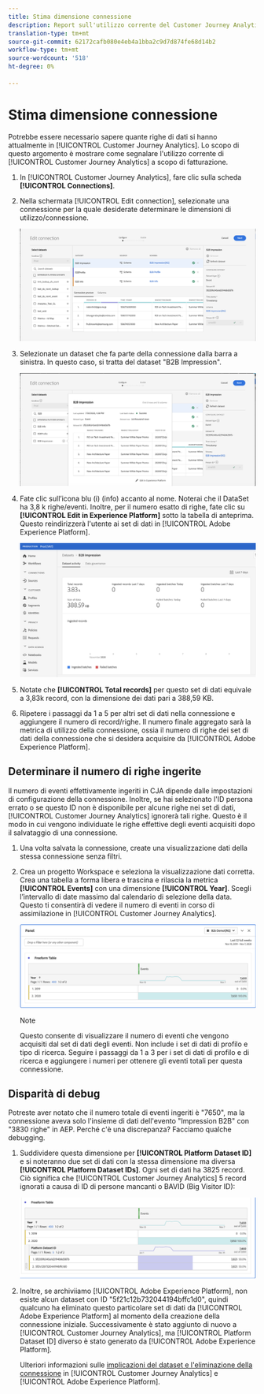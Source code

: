 ```yaml
---
title: Stima dimensione connessione
description: Report sull'utilizzo corrente del Customer Journey Analytics (a scopo di fatturazione)
translation-type: tm+mt
source-git-commit: 62172cafb080e4eb4a1bba2c9d7d874fe68d14b2
workflow-type: tm+mt
source-wordcount: '518'
ht-degree: 0%

---
```



# Stima dimensione connessione

Potrebbe essere necessario sapere quante righe di dati si hanno attualmente in [!UICONTROL Customer Journey Analytics]. Lo scopo di questo argomento è mostrare come segnalare l&#39;utilizzo corrente di [!UICONTROL Customer Journey Analytics] a scopo di fatturazione.

1. In [!UICONTROL Customer Journey Analytics], fare clic sulla scheda **[!UICONTROL Connections]**.
1. Nella schermata [!UICONTROL Edit connection], selezionate una connessione per la quale desiderate determinare le dimensioni di utilizzo/connessione.

   ![Modifica connessione](assets/edit-connection.png)

1. Selezionate un dataset che fa parte della connessione dalla barra a sinistra. In questo caso, si tratta del dataset &quot;B2B Impression&quot;.

   ![dataset](assets/dataset.png)

1. Fate clic sull’icona blu (i) (info) accanto al nome. Noterai che il DataSet ha 3,8 k righe/eventi. Inoltre, per il numero esatto di righe, fate clic su **[!UICONTROL Edit in Experience Platform]** sotto la tabella di anteprima. Questo reindirizzerà l&#39;utente ai set di dati in [!UICONTROL Adobe Experience Platform].

   ![Informazioni sui set di dati AEP](assets/data-size.png)

1. Notate che **[!UICONTROL Total records]** per questo set di dati equivale a 3,83k record, con la dimensione dei dati pari a 388,59 KB.

1. Ripetere i passaggi da 1 a 5 per altri set di dati nella connessione e aggiungere il numero di record/righe. Il numero finale aggregato sarà la metrica di utilizzo della connessione, ossia il numero di righe dei set di dati della connessione che si desidera acquisire da [!UICONTROL Adobe Experience Platform].

## Determinare il numero di righe ingerite

Il numero di eventi effettivamente ingeriti in CJA dipende dalle impostazioni di configurazione della connessione. Inoltre, se hai selezionato l&#39;ID persona errato o se questo ID non è disponibile per alcune righe nei set di dati, [!UICONTROL Customer Journey Analytics] ignorerà tali righe. Questo è il modo in cui vengono individuate le righe effettive degli eventi acquisiti dopo il salvataggio di una connessione.

1. Una volta salvata la connessione, create una visualizzazione dati della stessa connessione senza filtri.
1. Crea un progetto Workspace e seleziona la visualizzazione dati corretta. Crea una tabella a forma libera e trascina e rilascia la metrica **[!UICONTROL Events]** con una dimensione **[!UICONTROL Year]**. Scegli l’intervallo di date massimo dal calendario di selezione della data. Questo ti consentirà di vedere il numero di eventi in corso di assimilazione in [!UICONTROL Customer Journey Analytics].

   ![Progetto Workspace](assets/event-number.png)

   >[!NOTE]
   >
   >Questo consente di visualizzare il numero di eventi che vengono acquisiti dal set di dati degli eventi. Non include i set di dati di profilo e tipo di ricerca. Seguire i passaggi da 1 a 3 per i set di dati di profilo e di ricerca e aggiungere i numeri per ottenere gli eventi totali per questa connessione.

## Disparità di debug

Potreste aver notato che il numero totale di eventi ingeriti è &quot;7650&quot;, ma la connessione aveva solo l&#39;insieme di dati dell&#39;evento &quot;Impression B2B&quot; con &quot;3830 righe&quot; in AEP. Perché c&#39;è una discrepanza? Facciamo qualche debugging.

1. Suddividere questa dimensione per **[!UICONTROL Platform Dataset ID]** e si noteranno due set di dati con la stessa dimensione ma diversa **[!UICONTROL Platform Dataset IDs]**. Ogni set di dati ha 3825 record. Ciò significa che [!UICONTROL Customer Journey Analytics] 5 record ignorati a causa di ID di persone mancanti o BAVID (Big Visitor ID):

   ![guasto](assets/data-size2.png)

1. Inoltre, se archiviiamo [!UICONTROL Adobe Experience Platform], non esiste alcun dataset con ID &quot;5f21c12b732044194bffc1d0&quot;, quindi qualcuno ha eliminato questo particolare set di dati da [!UICONTROL Adobe Experience Platform] al momento della creazione della connessione iniziale. Successivamente è stato aggiunto di nuovo a [!UICONTROL Customer Journey Analytics], ma [!UICONTROL Platform Dataset ID] diverso è stato generato da [!UICONTROL Adobe Experience Platform].

   Ulteriori informazioni sulle [implicazioni del dataset e l&#39;eliminazione della connessione](https://experienceleague.adobe.com/docs/analytics-platform/using/cja-overview/cja-faq.html?lang=en#implications-of-deleting-data-components) in [!UICONTROL Customer Journey Analytics] e [!UICONTROL Adobe Experience Platform].